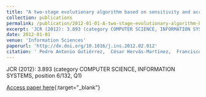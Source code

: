 ```yaml
---
title: "A two-stage evolutionary algorithm based on sensitivity and accuracy for multi-class problems"
collection: publications
permalink: /publication/2012-01-01-A-two-stage-evolutionary-algorithm-based-on-sensitivity-and-accuracy-for-multi-class-problems
excerpt: 'JCR (2012): 3.893 (category COMPUTER SCIENCE, INFORMATION SYSTEMS, position 6/132, Q1)'
date: 2012-01-01
venue: 'Information Sciences'
paperurl: 'http://dx.doi.org/10.1016/j.ins.2012.02.012'
citation: ' Pedro Antonio Gutiérrez,  César Hervás-Martínez,  Francisco José Martínez-Estudillo,  Mariano Carbonero-Ruz, &quot;A two-stage evolutionary algorithm based on sensitivity and accuracy for multi-class problems.&quot; Information Sciences, Vol.197, 2012, pp.20-37.'
---
```

JCR (2012): 3.893 (category COMPUTER SCIENCE, INFORMATION SYSTEMS, position 6/132, Q1)

[Access paper here](http://dx.doi.org/10.1016/j.ins.2012.02.012){:target="_blank"}
